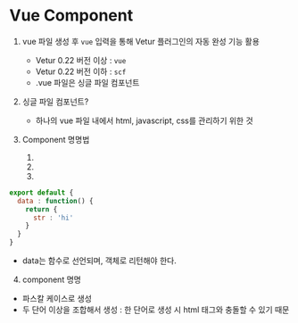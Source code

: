 
# Vue Component 

1. vue 파일 생성 후 `vue` 입력을 통해 Vetur 플러그인의 자동 완성 기능 활용
    - Vetur 0.22 버전 이상 : `vue`
    - Vetur 0.22 버전 이하 : `scf`
    - .vue 파일은 싱글 파일 컴포넌트
 

2. 싱글 파일 컴포넌트?  
    - 하나의 vue 파일 내에서 html, javascript, css를 관리하기 위한 것


3. Component 명명법
     1. <hello-world></hello-world>
     2. <HelloWorld></HelloWorld>
     3. <HelloWorld/>


```js
export default {
  data : function() {
    return {
      str : 'hi'
    }
  }
}
```
- data는 함수로 선언되며, 객체로 리턴해야 한다.


4. component 명명
  - 파스칼 케이스로 생성
  - 두 단어 이상을 조합해서 생성 : 한 단어로 생성 시 html 태그와 충돌할 수 있기 때문
  
